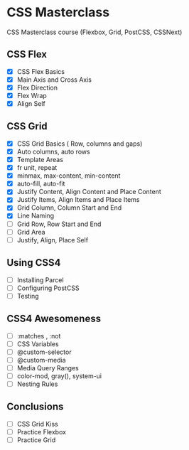 # CSS Masterclass
CSS Masterclass course (Flexbox, Grid, PostCSS, CSSNext)

## CSS Flex
- [x] CSS Flex Basics
- [x] Main Axis and Cross Axis
- [x] Flex Direction
- [x] Flex Wrap
- [x] Align Self
## CSS Grid
- [x] CSS Grid Basics ( Row, columns and gaps)
- [x] Auto columns, auto rows
- [x] Template Areas
- [x] fr unit, repeat
- [x] minmax, max-content, min-content
- [x] auto-fill, auto-fit
- [x] Justify Content, Align Content and Place Content
- [x] Justify Items, Align Items and Place Items
- [x] Grid Column, Column Start and End
- [x] Line Naming
- [ ] Grid Row, Row Start and End
- [ ] Grid Area
- [ ] Justify, Align, Place Self
## Using CSS4
- [ ] Installing Parcel
- [ ] Configuring PostCSS
- [ ] Testing
## CSS4 Awesomeness
- [ ] :matches , :not
- [ ] CSS Variables
- [ ] @custom-selector
- [ ] @custom-media
- [ ] Media Query Ranges
- [ ] color-mod, gray(), system-ui
- [ ] Nesting Rules
## Conclusions
- [ ] CSS Grid Kiss
- [ ] Practice Flexbox
- [ ] Practice Grid